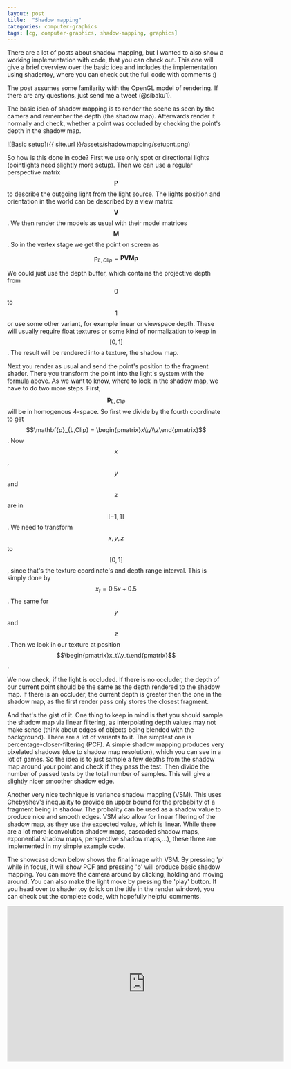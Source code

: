 ```yaml
---
layout: post
title:  "Shadow mapping"
categories: computer-graphics
tags: [cg, computer-graphics, shadow-mapping, graphics]
---
```


There are a lot of posts about shadow mapping, but I wanted to also show a working implementation with code, that you can check out. This one will give a brief overview over the basic idea and includes the implementation using shadertoy, where you can check out the full code with comments :)

The post assumes some familarity with the OpenGL model of rendering. If there are any questions, just send me a tweet (@sibaku1).

The basic idea of shadow mapping is to render the scene as seen by the camera and remember the depth (the shadow map). Afterwards render it normally and check, whether a point was occluded by checking the point's depth in the shadow map.

![Basic setup]({{ site.url }}/assets/shadowmapping/setupnt.png)

So how is this done in code? First we use only spot or directional lights (pointlights need slightly more setup). Then we can use a regular perspective matrix $$\mathbf{P}$$ to describe the outgoing light from the light source. The lights position and orientation in the world can be described by a view matrix $$\mathbf{V}$$. We then render the models as usual with their model matrices $$\mathbf{M}$$. So in the vertex stage we get the point on screen as 

$$\mathbf{p}_{L,Clip} = \mathbf{PVM}\mathbf{p} $$


We could just use the depth buffer, which contains the projective depth from $$0$$ to $$1$$ or use some other variant, for example linear or viewspace depth. These will usually require float textures or some kind of normalization to keep in $$[0,1]$$. The result will be rendered into a texture, the shadow map.

Next you render as usual and send the point's position to the fragment shader. There you transform the point into the light's system with the formula above. As we want to know, where to look in the shadow map, we have to do two more steps. First, $$\mathbf{p}_{L,Clip}$$ will be in homogenous 4-space. So first we divide by the fourth coordinate to get $$\mathbf{p}_{L,Clip} = \begin{pmatrix}x\\y\\z\end{pmatrix}$$. Now $$x$$,$$y$$ and $$z$$ are in $$[-1,1]$$. We need to transform $$x,y,z$$ to $$[0,1]$$, since that's the texture coordinate's and depth range interval. This is simply done by $$x_t = 0.5x + 0.5$$. The same for $$y$$ and $$z$$. Then we look in our texture at position $$\begin{pmatrix}x_t\\y_t\end{pmatrix}$$. 

We now check, if the light is occluded. If there is no occluder, the depth of our current point should be the same as the depth rendered to the shadow map. If there is an occluder, the current depth is greater then the one in the shadow map, as the first render pass only stores the closest fragment. 

And that's the gist of it. One thing to keep in mind is that you should sample the shadow map via linear filtering, as interpolating depth values may not make sense (think about edges of objects being blended with the background).
There are a lot of variants to it. The simplest one is percentage-closer-filtering (PCF). A simple shadow mapping produces very pixelated shadows (due to shadow map resolution), which you can see in a lot of games. So the idea is to just sample a few depths from the shadow map around your point and check if they pass the test. Then divide the number of passed tests by the total number of samples. This will give a slightly nicer smoother shadow edge.

Another very nice technique is variance shadow mapping (VSM). This uses Chebyshev's inequality to provide an upper bound for the probabilty of a fragment being in shadow. The probality can be used as a shadow value to produce nice and smooth edges. VSM also allow for linear filtering of the shadow map, as they use the expected value, which is linear.
While there are a lot more (convolution shadow maps, cascaded shadow maps, exponential shadow maps, perspective shadow maps,...), these three are implemented in my simple example code.

The showcase down below shows the final image with VSM. By pressing 'p' while in focus, it will show PCF and pressing 'b' will produce basic shadow mapping. You can move the camera around by clicking, holding and moving around. You can also make the light move by pressing the 'play' button. If you head over to shader toy (click on the title in the render window), you can check out the complete code, with hopefully helpful comments.

<iframe width="640" height="360" frameborder="0" src="https://www.shadertoy.com/embed/MlKSRm?gui=true&t=10&paused=true&muted=false" allowfullscreen></iframe>

